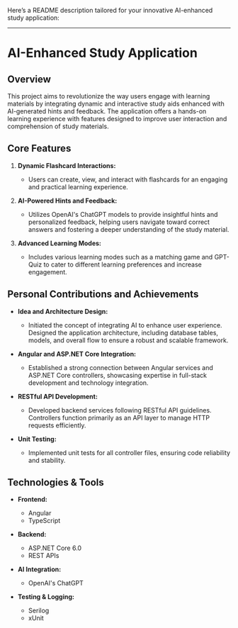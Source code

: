 Here’s a README description tailored for your innovative AI-enhanced study application:

---

# AI-Enhanced Study Application

## Overview

This project aims to revolutionize the way users engage with learning materials by integrating dynamic and interactive study aids enhanced with AI-generated hints and feedback. The application offers a hands-on learning experience with features designed to improve user interaction and comprehension of study materials.

## Core Features

1. **Dynamic Flashcard Interactions:** 
   - Users can create, view, and interact with flashcards for an engaging and practical learning experience.

2. **AI-Powered Hints and Feedback:**
   - Utilizes OpenAI's ChatGPT models to provide insightful hints and personalized feedback, helping users navigate toward correct answers and fostering a deeper understanding of the study material.

3. **Advanced Learning Modes:**
   - Includes various learning modes such as a matching game and GPT-Quiz to cater to different learning preferences and increase engagement.

## Personal Contributions and Achievements

- **Idea and Architecture Design:**
  - Initiated the concept of integrating AI to enhance user experience. Designed the application architecture, including database tables, models, and overall flow to ensure a robust and scalable framework.

- **Angular and ASP.NET Core Integration:**
  - Established a strong connection between Angular services and ASP.NET Core controllers, showcasing expertise in full-stack development and technology integration.

- **RESTful API Development:**
  - Developed backend services following RESTful API guidelines. Controllers function primarily as an API layer to manage HTTP requests efficiently.

- **Unit Testing:**
  - Implemented unit tests for all controller files, ensuring code reliability and stability.

## Technologies & Tools

- **Frontend:**
  - Angular
  - TypeScript

- **Backend:**
  - ASP.NET Core 6.0
  - REST APIs

- **AI Integration:**
  - OpenAI's ChatGPT

- **Testing & Logging:**
  - Serilog
  - xUnit



